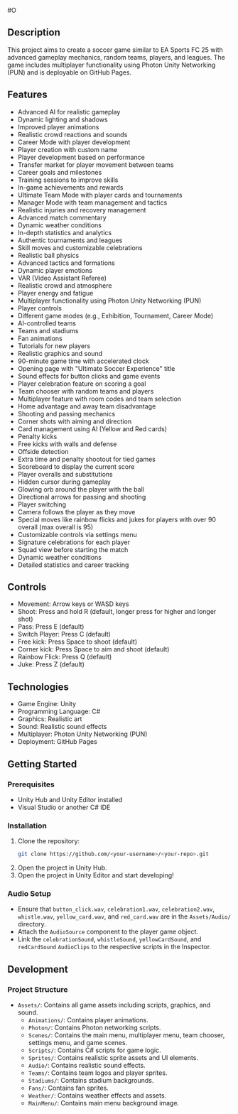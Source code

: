 #O

## Description
This project aims to create a soccer game similar to EA Sports FC 25 with advanced gameplay mechanics, random teams, players, and leagues. The game includes multiplayer functionality using Photon Unity Networking (PUN) and is deployable on GitHub Pages.

## Features
- Advanced AI for realistic gameplay
- Dynamic lighting and shadows
- Improved player animations
- Realistic crowd reactions and sounds
- Career Mode with player development
- Player creation with custom name
- Player development based on performance
- Transfer market for player movement between teams
- Career goals and milestones
- Training sessions to improve skills
- In-game achievements and rewards
- Ultimate Team Mode with player cards and tournaments
- Manager Mode with team management and tactics
- Realistic injuries and recovery management
- Advanced match commentary
- Dynamic weather conditions
- In-depth statistics and analytics
- Authentic tournaments and leagues
- Skill moves and customizable celebrations
- Realistic ball physics
- Advanced tactics and formations
- Dynamic player emotions
- VAR (Video Assistant Referee)
- Realistic crowd and atmosphere
- Player energy and fatigue
- Multiplayer functionality using Photon Unity Networking (PUN)
- Player controls
- Different game modes (e.g., Exhibition, Tournament, Career Mode)
- AI-controlled teams
- Teams and stadiums
- Fan animations
- Tutorials for new players
- Realistic graphics and sound
- 90-minute game time with accelerated clock
- Opening page with "Ultimate Soccer Experience" title
- Sound effects for button clicks and game events
- Player celebration feature on scoring a goal
- Team chooser with random teams and players
- Multiplayer feature with room codes and team selection
- Home advantage and away team disadvantage
- Shooting and passing mechanics
- Corner shots with aiming and direction
- Card management using AI (Yellow and Red cards)
- Penalty kicks
- Free kicks with walls and defense
- Offside detection
- Extra time and penalty shootout for tied games
- Scoreboard to display the current score
- Player overalls and substitutions
- Hidden cursor during gameplay
- Glowing orb around the player with the ball
- Directional arrows for passing and shooting
- Player switching
- Camera follows the player as they move
- Special moves like rainbow flicks and jukes for players with over 90 overall (max overall is 95)
- Customizable controls via settings menu
- Signature celebrations for each player
- Squad view before starting the match
- Dynamic weather conditions
- Detailed statistics and career tracking

## Controls
- Movement: Arrow keys or WASD keys
- Shoot: Press and hold R (default, longer press for higher and longer shot)
- Pass: Press E (default)
- Switch Player: Press C (default)
- Free kick: Press Space to shoot (default)
- Corner kick: Press Space to aim and shoot (default)
- Rainbow Flick: Press Q (default)
- Juke: Press Z (default)

## Technologies
- Game Engine: Unity
- Programming Language: C#
- Graphics: Realistic art
- Sound: Realistic sound effects
- Multiplayer: Photon Unity Networking (PUN)
- Deployment: GitHub Pages

## Getting Started

### Prerequisites
- Unity Hub and Unity Editor installed
- Visual Studio or another C# IDE

### Installation
1. Clone the repository:
   ```bash
   git clone https://github.com/<your-username>/<your-repo>.git
   ```
2. Open the project in Unity Hub.
3. Open the project in Unity Editor and start developing!

### Audio Setup
- Ensure that `button_click.wav`, `celebration1.wav`, `celebration2.wav`, `whistle.wav`, `yellow_card.wav`, and `red_card.wav` are in the `Assets/Audio/` directory.
- Attach the `AudioSource` component to the player game object.
- Link the `celebrationSound`, `whistleSound`, `yellowCardSound`, and `redCardSound` `AudioClips` to the respective scripts in the Inspector.

## Development

### Project Structure
- `Assets/`: Contains all game assets including scripts, graphics, and sound.
  - `Animations/`: Contains player animations.
  - `Photon/`: Contains Photon networking scripts.
  - `Scenes/`: Contains the main menu, multiplayer menu, team chooser, settings menu, and game scenes.
  - `Scripts/`: Contains C# scripts for game logic.
  - `Sprites/`: Contains realistic sprite assets and UI elements.
  - `Audio/`: Contains realistic sound effects.
  - `Teams/`: Contains team logos and player sprites.
  - `Stadiums/`: Contains stadium backgrounds.
  - `Fans/`: Contains fan sprites.
  - `Weather/`: Contains weather effects and assets.
  - `MainMenu/`: Contains main menu background image.
